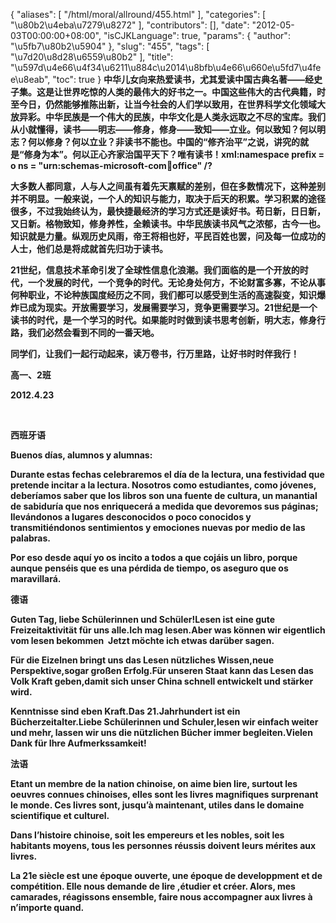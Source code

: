 {
    "aliases": [
        "/html/moral/allround/455.html"
    ],
    "categories": [
        "\u80b2\u4eba\u7279\u8272"
    ],
    "contributors": [],
    "date": "2012-05-03T00:00:00+08:00",
    "isCJKLanguage": true,
    "params": {
        "author": "\u5fb7\u80b2\u5904"
    },
    "slug": "455",
    "tags": [
        "\u7d20\u8d28\u6559\u80b2"
    ],
    "title": "\u597d\u4e66\u4f34\u6211\u884c\u2014\u8bfb\u4e66\u660e\u5fd7\u4fee\u8eab",
    "toc": true
}
**中华儿女向来热爱读书，尤其爱读中国古典名著——经史子集。这是让世界吃惊的人类的最伟大的好书之一。中国这些伟大的古代典籍，时至今日，仍然能够推陈出新，让当今社会的人们学以致用，在世界科学文化领域大放异彩。中华民族是一个伟大的民族，中华文化是人类永远取之不尽的宝库。我们从小就懂得，读书——明志——修身，修身——致知——立业。何以致知？何以明志？何以修身？何以立业？非读书不能也。中国的“修齐治平”之说，讲究的就是“修身为本”。何以正心齐家治国平天下？唯有读书！xml:namespace prefix = o ns = "urn:schemas-microsoft-com:office:office" /?**

**大多数人都同意，人与人之间虽有着先天禀赋的差别，但在多数情况下，这种差别并不明显。一般来说，一个人的知识与能力，取决于后天的积累。学习积累的途径很多，不过我始终认为，最快捷最经济的学习方式还是读好书。苟日新，日日新，又日新。格物致知，修身养性，全赖读书。中华民族读书风气之浓郁，古今一也。知识就是力量。纵观历史风雨，帝王将相也好，平民百姓也罢，问及每一位成功的人士，他们总是将成就首先归功于读书。**

**21世纪，信息技术革命引发了全球性信息化浪潮。我们面临的是一个开放的时代，一个发展的时代，一个竞争的时代。无论身处何方，不论财富多寡，不论从事何种职业，不论种族国度经历之不同，我们都可以感受到生活的高速裂变，知识爆炸已成为现实。开放需要学习，发展需要学习，竞争更需要学习。21世纪是一个读书的时代，是一个学习的时代。如果能时时做到读书思考创新，明大志，修身行路，我们必然会看到不同的一番天地。**

**同学们，让我们一起行动起来，读万卷书，行万里路，让好书时时伴我行！**

**高一、2班**

**2012.4.23**

 

 **西班牙语**

**Buenos días, alumnos y alumnas:**

**Durante estas fechas celebraremos el día de la lectura, una festividad que pretende incitar a la lectura. Nosotros como estudiantes, como jóvenes, deberíamos saber que los libros son una fuente de cultura, un manantial de sabiduría que nos enriquecerá a medida que devoremos sus páginas; llevándonos a lugares desconocidos o poco conocidos y transmitiéndonos sentimientos y emociones nuevas por medio de las palabras.** 

**Por eso desde aquí yo os incito a todos a que cojáis un libro, porque aunque penséis que es una pérdida de tiempo, os aseguro que os maravillará.**

**德语**

**Guten Tag, liebe Schülerinnen und Schüler!Lesen ist eine gute Freizeitaktivität für uns alle.Ich mag lesen.Aber was können wir eigentlich vom lesen bekommen  Jetzt möchte ich etwas darüber sagen.**

**Für die Eizelnen bringt uns das Lesen nützliches Wissen,neue Perspektive,sogar großen Erfolg.Für unseren Staat kann das Lesen das Volk Kraft geben,damit sich unser China schnell entwickelt und stärker wird.**

**Kenntnisse sind eben Kraft.Das 21.Jahrhundert ist ein Bücherzeitalter.Liebe Schülerinnen und Schuler,lesen wir einfach weiter und mehr, lassen wir uns die nützlichen Bücher immer begleiten.Vielen Dank für Ihre Aufmerkssamkeit!** 

**法语**

**Etant un membre de la nation chinoise, on aime bien lire, surtout les oeuvres connues chinoises, elles sont les livres magnifiques surprenant le monde. Ces livres sont, jusqu’à maintenant, utiles dans le domaine scientifique et culturel.** 

**Dans l’histoire chinoise, soit les empereurs et les nobles, soit les habitants moyens, tous les personnes réussis doivent leurs mérites aux livres.**

**La 21e siècle est une époque ouverte, une époque de developpment et de compétition. Elle nous demande de lire ,étudier et créer. Alors, mes camarades, réagissons ensemble, faire nous accompagner aux livres à n’importe quand.**

 